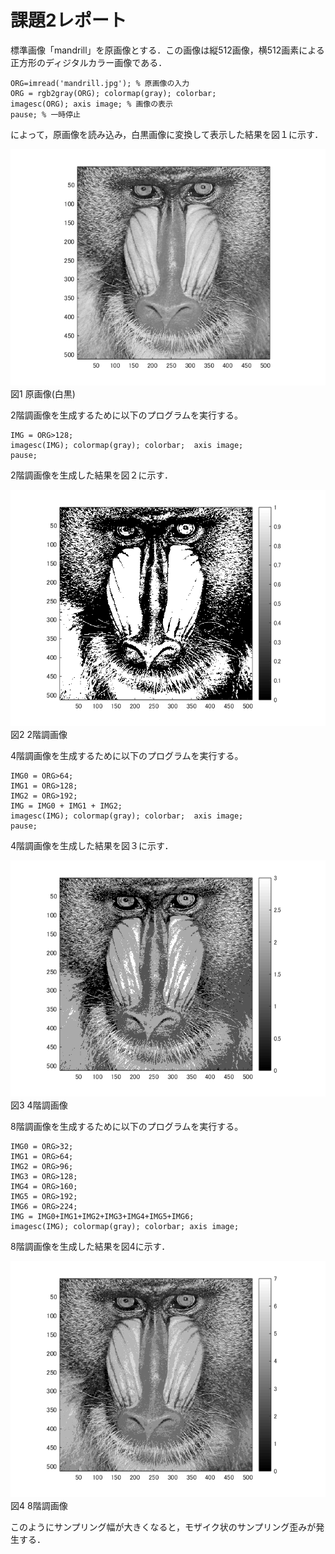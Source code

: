 # 課題2レポート

標準画像「mandrill」を原画像とする．この画像は縦512画像，横512画素による正方形のディジタルカラー画像である．
```
ORG=imread('mandrill.jpg'); % 原画像の入力
ORG = rgb2gray(ORG); colormap(gray); colorbar;
imagesc(ORG); axis image; % 画像の表示
pause; % 一時停止
```
によって，原画像を読み込み，白黒画像に変換して表示した結果を図１に示す．

![原画像](https://github.com/juntdu/lecture_image_processing/blob/master/image/kadai2/kadai2_1.png)  
図1 原画像(白黒)

2階調画像を生成するために以下のプログラムを実行する。
```
IMG = ORG>128;
imagesc(IMG); colormap(gray); colorbar;  axis image;
pause;
```
2階調画像を生成した結果を図２に示す．

![原画像](https://github.com/juntdu/lecture_image_processing/blob/master/image/kadai2/kadai2_2.png)  
図2 2階調画像

4階調画像を生成するために以下のプログラムを実行する。
```
IMG0 = ORG>64;
IMG1 = ORG>128;
IMG2 = ORG>192;
IMG = IMG0 + IMG1 + IMG2;
imagesc(IMG); colormap(gray); colorbar;  axis image;
pause;
```
4階調画像を生成した結果を図３に示す．

![原画像](https://github.com/juntdu/lecture_image_processing/blob/master/image/kadai2/kadai2_3.png)  
図3 4階調画像

8階調画像を生成するために以下のプログラムを実行する。
```
IMG0 = ORG>32;
IMG1 = ORG>64;
IMG2 = ORG>96;
IMG3 = ORG>128;
IMG4 = ORG>160;
IMG5 = ORG>192;
IMG6 = ORG>224;
IMG = IMG0+IMG1+IMG2+IMG3+IMG4+IMG5+IMG6;
imagesc(IMG); colormap(gray); colorbar; axis image;
```
8階調画像を生成した結果を図4に示す．

![原画像](https://github.com/juntdu/lecture_image_processing/blob/master/image/kadai2/kadai2_4.png)  
図4 8階調画像

このようにサンプリング幅が大きくなると，モザイク状のサンプリング歪みが発生する．
